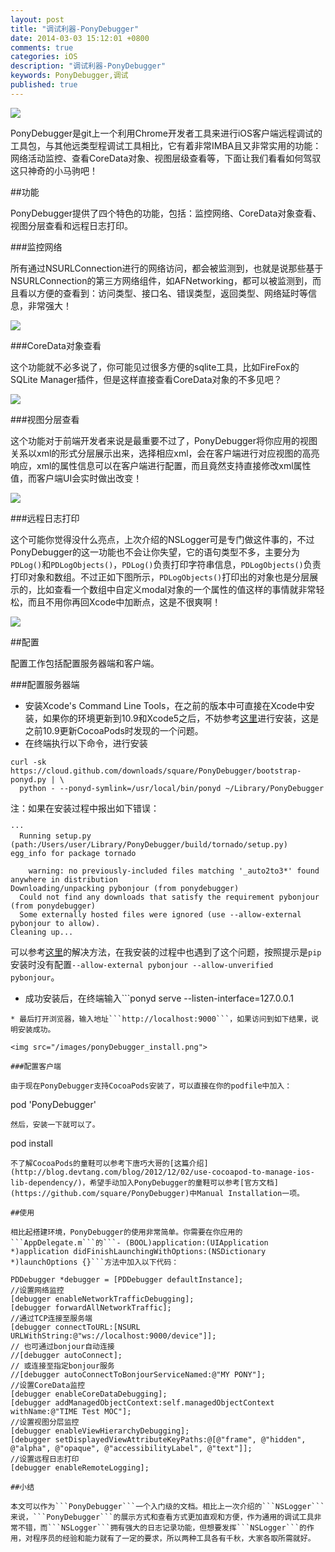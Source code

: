 ```yaml
---
layout: post
title: "调试利器-PonyDebugger"
date: 2014-03-03 15:12:01 +0800
comments: true
categories: iOS
description: "调试利器-PonyDebugger"
keywords: PonyDebugger,调试
published: true 
---
```


<img src="/images/ponyDebugger_icon.png">  

PonyDebugger是git上一个利用Chrome开发者工具来进行iOS客户端远程调试的工具包，与其他远类型程调试工具相比，它有着非常IMBA且又非常实用的功能：网络活动监控、查看CoreData对象、视图层级查看等，下面让我们看看如何驾驭这只神奇的小马驹吧！

<!--more-->

##功能

PonyDebugger提供了四个特色的功能，包括：监控网络、CoreData对象查看、视图分层查看和远程日志打印。

###监控网络

所有通过NSURLConnection进行的网络访问，都会被监测到，也就是说那些基于NSURLConnection的第三方网络组件，如AFNetworking，都可以被监测到，而且看以方便的查看到：访问类型、接口名、错误类型，返回类型、网络延时等信息，非常强大！

<img src="/images/ponyDebugger_Network.png">

###CoreData对象查看

这个功能就不必多说了，你可能见过很多方便的sqlite工具，比如FireFox的SQLite Manager插件，但是这样直接查看CoreData对象的不多见吧？

<img src="/images/ponyDebugger_CoreData.png">

###视图分层查看

这个功能对于前端开发者来说是最重要不过了，PonyDebugger将你应用的视图关系以xml的形式分层展示出来，选择相应xml，会在客户端进行对应视图的高亮响应，xml的属性信息可以在客户端进行配置，而且竟然支持直接修改xml属性值，而客户端UI会实时做出改变！

<img src="/images/ponyDebugger_ViewHierarchy.png">

###远程日志打印

这个可能你觉得没什么亮点，上次介绍的NSLogger可是专门做这件事的，不过PonyDebugger的这一功能也不会让你失望，它的语句类型不多，主要分为```PDLog()```和```PDLogObjects()```，```PDLog()```负责打印字符串信息，```PDLogObjects()```负责打印对象和数组。不过正如下图所示，```PDLogObjects()```打印出的对象也是分层展示的，比如查看一个数组中自定义modal对象的一个属性的值这样的事情就非常轻松，而且不用你再回Xcode中加断点，这是不很爽啊！

<img src="/images/ponyDebugger_Console.png">

##配置

配置工作包括配置服务器端和客户端。

###配置服务器端

* 安装Xcode's Command Line Tools，在之前的版本中可直接在Xcode中安装，如果你的环境更新到10.9和Xcode5之后，不妨参考[这里](http://ourcoders.com/thread/show/1208/)进行安装，这是之前10.9更新CocoaPods时发现的一个问题。
* 在终端执行以下命令，进行安装

```
curl -sk https://cloud.github.com/downloads/square/PonyDebugger/bootstrap-ponyd.py | \
  python - --ponyd-symlink=/usr/local/bin/ponyd ~/Library/PonyDebugger
```
注：如果在安装过程中报出如下错误：

```
···
  Running setup.py (path:/Users/user/Library/PonyDebugger/build/tornado/setup.py) egg_info for package tornado

    warning: no previously-included files matching '_auto2to3*' found anywhere in distribution
Downloading/unpacking pybonjour (from ponydebugger)
  Could not find any downloads that satisfy the requirement pybonjour (from ponydebugger)
  Some externally hosted files were ignored (use --allow-external pybonjour to allow).
Cleaning up...
```
可以参考[这里](https://github.com/square/PonyDebugger/issues/100)的解决方法，在我安装的过程中也遇到了这个问题，按照提示是```pip```安装时没有配置```--allow-external pybonjour --allow-unverified pybonjour```。

* 成功安装后，在终端输入```ponyd serve --listen-interface=127.0.0.1
```，打开监听。
* 最后打开浏览器，输入地址```http://localhost:9000```，如果访问到如下结果，说明安装成功。

<img src="/images/ponyDebugger_install.png">

###配置客户端

由于现在PonyDebugger支持CocoaPods安装了，可以直接在你的podfile中加入：

```
pod 'PonyDebugger'
```
然后，安装一下就可以了。

```
pod install
```
不了解CocoaPods的童鞋可以参考下唐巧大哥的[这篇介绍](http://blog.devtang.com/blog/2012/12/02/use-cocoapod-to-manage-ios-lib-dependency/)，希望手动加入PonyDebugger的童鞋可以参考[官方文档](https://github.com/square/PonyDebugger)中Manual Installation一项。

##使用

相比起搭建环境，PonyDebugger的使用非常简单。你需要在你应用的```AppDelegate.m```的```- (BOOL)application:(UIApplication *)application didFinishLaunchingWithOptions:(NSDictionary *)launchOptions {}```方法中加入以下代码：

```
    PDDebugger *debugger = [PDDebugger defaultInstance];
    //设置网络监控
    [debugger enableNetworkTrafficDebugging];
    [debugger forwardAllNetworkTraffic];
    //通过TCP连接至服务端
    [debugger connectToURL:[NSURL URLWithString:@"ws://localhost:9000/device"]];
    // 也可通过bonjour自动连接
    //[debugger autoConnect];
    // 或连接至指定bonjour服务
    //[debugger autoConnectToBonjourServiceNamed:@"MY PONY"];
    //设置CoreData监控
    [debugger enableCoreDataDebugging];
    [debugger addManagedObjectContext:self.managedObjectContext withName:@"TIME Test MOC"];
    //设置视图分层监控
    [debugger enableViewHierarchyDebugging];
    [debugger setDisplayedViewAttributeKeyPaths:@[@"frame", @"hidden", @"alpha", @"opaque", @"accessibilityLabel", @"text"]];
    //设置远程日志打印
    [debugger enableRemoteLogging];
```
##小结

本文可以作为```PonyDebugger```一个入门级的文档。相比上一次介绍的```NSLogger```来说，```PonyDebugger```的展示方式和查看方式更加直观和方便，作为通用的调试工具非常不错，而```NSLogger```拥有强大的日志记录功能，但想要发挥```NSLogger```的作用，对程序员的经验和能力就有了一定的要求，所以两种工具各有千秋，大家各取所需就好。